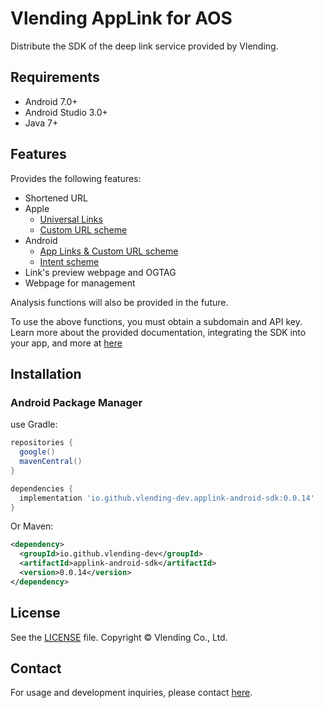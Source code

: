# Vlending AppLink for AOS
Distribute the SDK of the deep link service provided by Vlending.

## Requirements
* Android 7.0+
* Android Studio 3.0+
* Java 7+

## Features

Provides the following features:
* Shortened URL
* Apple
    * [Universal Links](https://developer.apple.com/ios/universal-links/)
    * [Custom URL scheme](https://developer.apple.com/documentation/xcode/defining-a-custom-url-scheme-for-your-app)
* Android
    * [App Links & Custom URL scheme](https://developer.android.com/training/app-links)
    * [Intent scheme](https://developer.chrome.com/docs/android/intents)
* Link's preview webpage and OGTAG
* Webpage for management

Analysis functions will also be provided in the future.

To use the above functions, you must obtain a subdomain and API key.
Learn more about the provided documentation, integrating the SDK into your app, and more at [here](https://www.notion.so/vlending/Vlending-AppLink-Docs-42018af2e9bf46a6af73e9bbf76c18c9)

## Installation

### Android Package Manager

use Gradle:
```gradle
repositories {
  google()
  mavenCentral()
}

dependencies {
  implementation 'io.github.vlending-dev.applink-android-sdk:0.0.14'
}
```

Or Maven:

```xml
<dependency>
  <groupId>io.github.vlending-dev</groupId>
  <artifactId>applink-android-sdk</artifactId>
  <version>0.0.14</version>
</dependency>
```

## License

See the [LICENSE](https://github.com/vlending-dev/applink-android-sdk/blob/master/LICENSE) file.
Copyright © Vlending Co., Ltd.

## Contact

For usage and development inquiries, please contact [here](mailto:applink@vlending.co.kr).